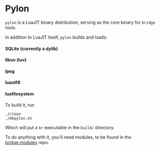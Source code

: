 # Pylon

`pylon` is a LuaJIT binary distribution, serving as the core binary for `bridge` tools.

In addition to LuaJIT itself, `pylon` builds and loads:

#### SQLite (currently a dylib)

#### libuv (luv)

#### lpeg

#### luautf8

#### luafilesystem

To build it, run

```
./clean
./mkpylon.sh
```

Which will put a `br` executable in the `build/` directory.

To do anything with it, you'll need modules, to be found in the
[bridge.modules][0] repo.

[0]: https://gitlab.special-circumstanc.es/bridge-tools/bridge.modules